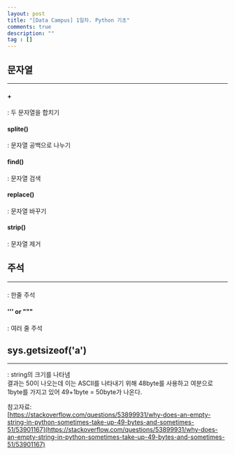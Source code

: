 ```yaml
---
layout: post
title: "[Data Campus] 1일차. Python 기초"
comments: true
description: ""
tag : []
---
```


## 문자열
---
#### +
: 두 문자열을 합치기<br>

#### splite()
: 문자열 공백으로 나누기 <br>

#### find()
: 문자열 검색<br>

#### replace()
: 문자열 바꾸기<br>

#### strip()
: 문자열 제거<br>


## 주석 
--- 
#### #
: 한줄 주석<br>

#### ''' or """
: 여러 줄 주석<br>

## sys.getsizeof('a')
---
: string의 크기를 나타냄 <br>
결과는 50이 나오는데 이는 ASCII를 나타내기 위해 48byte를 사용하고 여분으로 1byte를 가지고 있어 49+1byte = 50byte가 나온다.<br>

참고자료:<br>
[https://stackoverflow.com/questions/53899931/why-does-an-empty-string-in-python-sometimes-take-up-49-bytes-and-sometimes-51/53901167](https://stackoverflow.com/questions/53899931/why-does-an-empty-string-in-python-sometimes-take-up-49-bytes-and-sometimes-51/53901167)